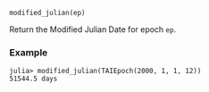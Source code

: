 ```
modified_julian(ep)
```

Return the Modified Julian Date for epoch `ep`.

### Example

```jldoctest; setup = :(using AstroTime)
julia> modified_julian(TAIEpoch(2000, 1, 1, 12))
51544.5 days
```
